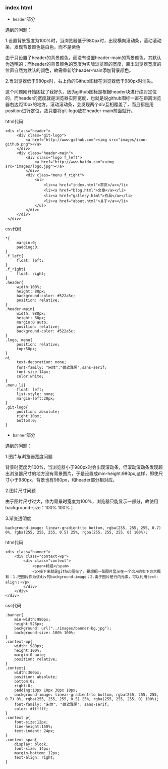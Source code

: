 ### index.html

- `header`部分

遇到的问题：

1.设置背景宽度为100%时，当浏览器低于980px时，出现横向滚动条，滚动滚动条，发现背景颜色是白色，而不是紫色
    
由于只设置了header的背景颜色，而没有设置header-main的背景颜色，其默认为透明的；而header的背景颜色的宽度为实际浏览器的宽度，超出浏览器宽度的位置自然为默认的颜色，故需重新给header-main添加背景颜色。

2.当浏览器低于980px时，右上角的Github图标在浏览器低于980px时消失。

这个问题刚开始困扰了我好久，因为github图标是根据header块进行绝对定位的，而header的宽度就是浏览器实际宽度，也就是说github图标一直在距离浏览器右边距10px的地方，滚动滚动条，会发现两个div互相覆盖了，而且都是用position进行定位，故只要将git-logo放在header-main前面就行。

html代码
```
<div class="header">
     <div class="git-logo">
         <a href="http://www.github.com"><img src="images/icon-github.png"></a>
     </div>
     <div class="header-main">
         <div class="logo f_left">
             <a href="http://www.baidu.com"><img src="images/logo.jpg"></a>
         </div>
         <div class="menu f_right">
             <ul>
                 <li><a href="index.html">首页</a></li>
                 <li><a href="blog.html">文章</a></li>
                 <li><a href="gallery.html">作品</a></li>
                 <li><a href="about.html">关于</a></li>
             </ul>
         </div>
     </div>
 </div>
```
css代码 
```
*{
     margin:0;
     padding:0;
}
.f_left{
     float: left;
}
.f_right{
     float: right;
}
.header{
     width:100%;
     height: 80px;
     background-color: #522a5c;
     position: relative;
}
.header-main{
     width: 980px;
     height: 80px;
     margin:0 auto;
     position: relative;
     background-color: #522a5c;
}
.logo,.menu{
     position: relative;
     top:50px;
}
a{
     text-decoration: none;
     font-family: "宋体","微软雅黑",sans-serif;
     font-size:14px;
     color:white;
}
.menu li{
     float: left;
     list-style: none;
     margin-left:28px;
}
.git-logo{
     position: absolute;
     right:10px;
     bottom:0;
}
``` 
- `banner`部分

遇到的问题：

1.图片与浏览器宽度问题

背景时宽度为100%，当浏览器小于980px时会出现滚动条，但滚动滚动条发现超出浏览器尺寸的地方没有背景图片，于是设置成min-height:980px,这样，即使尺寸小于980px，背景也有980px，和header部分相对应。

2.图片尺寸问题

由于图片尺寸过大，作为背景时宽度为100%，浏览器只能显示一部分，故使用background-size：100% 100%；

3.渐变透明度

```background-image: linear-gradient(to bottom, rgba(255, 255, 255, 0.7) 0%, rgba(255, 255, 255, 0.5) 25%, rgba(255, 255, 255, 0) 100%);```

html代码
```
<div class="banner">
    <div class="context-wp">
        <div class="context">
            <span>标题</span>
            <p>接下来就是github图标了。要想把一张图片显示在一个div的右下方大概有：1.把图片作为该div的background-image；2.由于图片是行内元素，可以利用text-align；</p>
        </div>
    </div>
</div>
```
css代码
```
.banner{
    min-width:980px;
    height:526px;
    background: url("../images/banner-bg.jpg");
    background-size: 100% 100%;
}
.context-wp{
    width: 980px;
    height:100%;
    margin:0 auto;
    position: relative;
}
.context{
    width:360px;
    position: absolute;
    bottom:0;
    right:0;
    padding:10px 10px 30px 10px;
    background-image: linear-gradient(to bottom, rgba(255, 255, 255, 0.7) 0%, rgba(255, 255, 255, 0.5) 25%, rgba(255, 255, 255, 0) 100%);
    font-family: "宋体", "微软雅黑", sans-serif;
    color: #ffffff;
}
.context p{
    font-size:12px;
    line-height:150%;
    text-indent: 24px;
}
.context span{
    display: block;
    font-size: 14px;
    margin-bottom: 12px;
    text-align: right;
}
```

